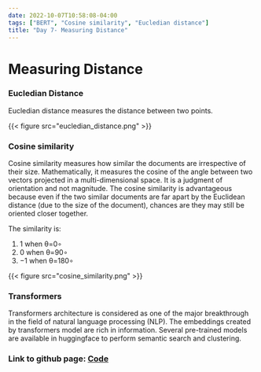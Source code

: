 ```yaml
---
date: 2022-10-07T10:58:08-04:00
tags: ["BERT", "Cosine similarity", "Eucledian distance"]
title: "Day 7- Measuring Distance"
---
```


# Measuring Distance

### Eucledian Distance
Eucledian distance measures the distance between two points.

{{< figure src="eucledian_distance.png" >}}


### Cosine similarity

Cosine similarity measures how similar the documents are irrespective of their size. Mathematically, it measures the cosine of the angle between two vectors projected in a multi-dimensional space.  It is a judgment of orientation and not magnitude. The cosine similarity is advantageous because even if the two similar documents are far apart by the Euclidean distance (due to the size of the document), chances are they may still be oriented closer together.

The similarity is:

1) 1 when θ=0∘
2) 0 when θ=90∘
3) −1 when θ=180∘

{{< figure src="cosine_similarity.png" >}}


### Transformers

Transformers architecture is considered as one of the major breakthrough in the field of natural language processing (NLP). The embeddings created by transformers model are rich in information. Several pre-trained models are available in huggingface to perform semantic search and clustering.



### Link to github page: [Code](https://github.com/shikshya1/30_days_of_ml/tree/main/Day-7%20(Measuring%20Distance))

